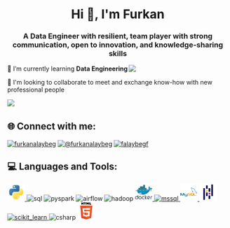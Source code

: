 <h1 align="center">Hi 👋, I'm Furkan</h1>
<h3 align="center">A Data Engineer with resilient, team player with strong communication, open to innovation, and knowledge-sharing skills</h3>

<div class='container'>
<div>
<img align="right" style="height: auto; width: 45%; class="img" src="https://github-readme-stats.vercel.app/api?username=falaybeg&show_icons=true&theme=radical" /><div>




🌱 I’m currently learning **Data Engineering**

👯 I'm looking to collaborate to meet and exchange know-how with new professional people

[![](https://visitcount.itsvg.in/api?id=falaybeg&icon=0&color=0)](https://visitcount.itsvg.in)

## 🌐 Connect with me:

<p align="left">
<a href="https://linkedin.com/in/furkanalaybeg" target="blank"><img align="center" src="https://cdn-icons-png.flaticon.com/512/174/174857.png" alt="furkanalaybeg" heimervght="30" width="30" /></a>
<a href="https://medium.com/@furkanalaybeg" target="blank"><img align="center" src="https://cdn.jsdelivr.net/npm/simple-icons@3.1.0/icons/medium.svg" alt="@furkanalaybeg" height="30" width="40" /></a>
<a href="https://www.hackerrank.com/falaybeg" target="blank"><img align="center" src="https://raw.githubusercontent.com/rahuldkjain/github-profile-readme-generator/master/src/images/icons/Social/hackerrank.svg" alt="falaybegf" height="30" width="40" /></a>
</p>


## 💻 Languages and Tools:





<p align="left"> 
 <!-- Python -->
  <a href="https://www.python.org" target="_blank" rel="noreferrer">
    <img src="https://raw.githubusercontent.com/devicons/devicon/master/icons/python/python-original.svg" alt="python" width="40" height="40"/>
  </a> 
<!-- SQL -->
<img src="https://cdn-icons-png.flaticon.com/512/29/29594.png" alt="sql" width="40" height="40"/>
    <!-- PySpark -->
  <img src="https://pica.zhimg.com/v2-3085ae6350bfb6f350466665da879630_720w.jpg?source=172ae18b" alt="pyspark" width="40" height="40"/>

<!-- Apache Airflow -->
  <img src="https://static-00.iconduck.com/assets.00/airflow-icon-512x512-tpr318yf.png" alt="airflow" width="40" height="40"/>
  <!-- Hadoop -->
  <img src="https://www.vectorlogo.zone/logos/apache_hadoop/apache_hadoop-icon.svg" alt="hadoop" width="40" height="40"/>
  <!-- Docker -->
  <a href="https://www.docker.com/" target="_blank" rel="noreferrer">
    <img src="https://raw.githubusercontent.com/devicons/devicon/master/icons/docker/docker-original-wordmark.svg" alt="docker" width="40" height="40"/>
    </a> 
  <!-- Microsoft SQL Server -->
  <a href="https://www.microsoft.com/en-us/sql-server" target="_blank" rel="noreferrer">
    <img src="https://www.svgrepo.com/show/303229/microsoft-sql-server-logo.svg" alt="mssql" width="40" height="40"/>
  </a> 
   <!-- MySQL -->
  <a href="https://www.mysql.com/" target="_blank" rel="noreferrer">
    <img src="https://raw.githubusercontent.com/devicons/devicon/master/icons/mysql/mysql-original-wordmark.svg" alt="mysql" width="40" height="40"/>
  </a> 
  <!-- Pandas -->
  <a href="https://pandas.pydata.org/" target="_blank" rel="noreferrer">
    <img src="https://raw.githubusercontent.com/devicons/devicon/2ae2a900d2f041da66e950e4d48052658d850630/icons/pandas/pandas-original.svg" alt="pandas" width="40" height="40"/>
  </a> 
 <!-- Scikit-learn -->
  <a href="https://scikit-learn.org/" target="_blank" rel="noreferrer">
    <img src="https://upload.wikimedia.org/wikipedia/commons/0/05/Scikit_learn_logo_small.svg" alt="scikit_learn" width="40" height="40"/>
  </a> 
    <!-- C# -->
  <img src="https://img.icons8.com/color/48/000000/c-sharp-logo.png" alt="csharp" width="40" height="40"/>
    <!-- HTML5 -->
  <a href="https://www.w3.org/html/" target="_blank" rel="noreferrer">
    <img src="https://raw.githubusercontent.com/devicons/devicon/master/icons/html5/html5-original-wordmark.svg" alt="html5" width="40" height="40"/>
  </a> 
</p>
